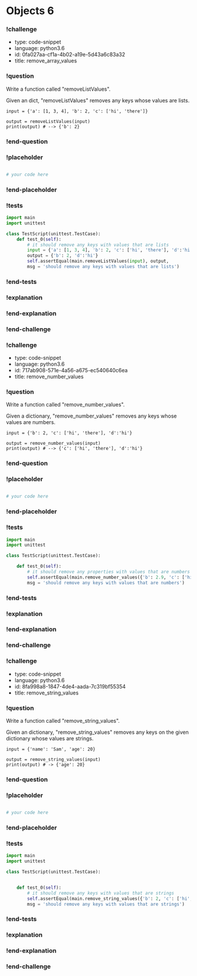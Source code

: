 # Objects 6

### !challenge

* type: code-snippet
* language: python3.6
* id: 0fa027aa-cf1a-4b02-a19e-5d43a6c83a32
* title: remove_array_values

### !question

Write a function called "removeListValues".

Given an dict, "removeListValues" removes any keys whose values are lists.

```
input = {'a': [1, 3, 4], 'b': 2, 'c': ['hi', 'there']}

output = removeListValues(input)
print(output) # --> {'b': 2}
```

### !end-question

### !placeholder

```python

# your code here

```

### !end-placeholder

### !tests

```python
import main
import unittest

class TestScript(unittest.TestCase):
    def test_0(self):
        # it should remove any keys with values that are lists
        input = {'a': [1, 3, 4], 'b': 2, 'c': ['hi', 'there'], 'd':'hi'}
        output = {'b': 2, 'd':'hi'}
        self.assertEqual(main.removeListValues(input), output,
        msg = 'should remove any keys with values that are lists')


```

### !end-tests

### !explanation

### !end-explanation

### !end-challenge

### !challenge

* type: code-snippet
* language: python3.6
* id: 717ab908-571e-4a56-a675-ec540640c6ea
* title: remove_number_values

### !question

Write a function called "remove_number_values".

Given a dictionary, "remove_number_values" removes any keys whose values are numbers.

```
input = {'b': 2, 'c': ['hi', 'there'], 'd':'hi'}

output = remove_number_values(input)
print(output) # --> {'c': ['hi', 'there'], 'd':'hi'}
```

### !end-question

### !placeholder

```python

# your code here


```

### !end-placeholder

### !tests

```python
import main
import unittest

class TestScript(unittest.TestCase):

    def test_0(self):
        # it should remove any properties with values that are numbers
        self.assertEqual(main.remove_number_values({'b': 2.9, 'c': ['hi', 'there'], 'd':4}), {'c': ['hi', 'there']},
        msg = 'should remove any keys with values that are numbers')

```

### !end-tests

### !explanation

### !end-explanation

### !end-challenge

### !challenge

* type: code-snippet
* language: python3.6
* id: 8fa998a8-1847-4de4-aada-7c319bf55354
* title: remove_string_values

### !question

Write a function called "remove_string_values".

Given an dictionary, "remove_string_values" removes any keys on the given dictionary whose values are strings.

```
input = {'name': 'Sam', 'age': 20}

output = remove_string_values(input)
print(output) # -> {'age': 20}
```

### !end-question

### !placeholder

```python

# your code here

```

### !end-placeholder

### !tests

```python
import main
import unittest

class TestScript(unittest.TestCase):


    def test_0(self):
        # it should remove any keys with values that are strings
        self.assertEqual(main.remove_string_values({'b': 2, 'c': ['hi', 'there'], 'd':'4'}), {'b': 2, 'c': ['hi', 'there']},
        msg = 'should remove any keys with values that are strings')

```

### !end-tests

### !explanation

### !end-explanation

### !end-challenge
